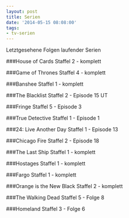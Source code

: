 ```yaml
---
layout: post
title: Serien
date: '2014-05-15 08:08:00'
tags:
- tv-serien
---
```


Letztgesehene Folgen laufender Serien

###House of Cards
Staffel 2 - komplett

###Game of Thrones
Staffel 4 - komplett

###Banshee
Staffel 1 - komplett

###The Blacklist
Staffel 2 - Episode 15 UT

###Fringe 
Staffel 5 - Episode 3

###True Detective
Staffel 1 - Episode 1

###24: Live Another Day
Staffel 1 - Episode 13

###Chicago Fire
Staffel 2 - Episode 18

###The Last Ship
Staffel 1 - komplett

###Hostages
Staffel 1 - komplett

###Fargo
Staffel 1 - komplett

###Orange is the New Black
Staffel 2 - komplett

###The Walking Dead
Staffel 5 - Folge 8

###Homeland
Staffel 3 - Folge 6


